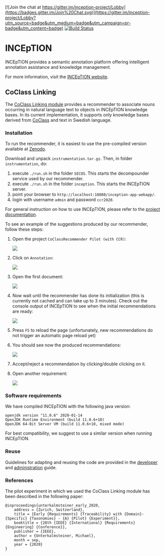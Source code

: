 [![Join the chat at https://gitter.im/inception-project/Lobby](https://badges.gitter.im/Join%20Chat.svg)](https://gitter.im/inception-project/Lobby?utm_source=badge&utm_medium=badge&utm_campaign=pr-badge&utm_content=badge) 
[![Build Status](https://zoidberg.ukp.informatik.tu-darmstadt.de:443/jenkins/buildStatus/icon?job=INCEpTION%20(GitHub)%20(master))](https://zoidberg.ukp.informatik.tu-darmstadt.de:443/jenkins/view/INCEpTION/job/INCEpTION%20(GitHub)%20(master)/)

# INCEpTION

INCEpTION provides a semantic annotation platform offering intelligent annotation assistance and knowledge management.

For more information, visit the [INCEpTION website](https://inception-project.github.io/).

## CoClass Linking

The [CoClass Linking module](https://github.com/munterkalmsteiner/inception/tree/CoClassRecommender/inception-coclass-linking) provides a recommender to associate nouns occurring in natural language text to objects in INCEpTION knowledge bases. In its current implementation, it supports only knowledge bases derived from [CoClass](https://coclass.byggtjanst.se/about#about-coclass) and text in Swedish language.

### Installation
To run the recommender, it is easiest to use the pre-compiled version available at [Zenodo](http://doi.org/10.5281/zenodo.3827169).

Download and unpack `instrumentation.tar.gz`. Then, in folder `instrumentation`, do: 

1. execute `./run.sh` in the folder `SECOS`. This starts the decompounder service used by our recommender. 
2. execute `./run.sh` in the folder `inception`. This starts the INCEpTION server.
3. point your browser to `http://localhost:18080/inception-app-webapp/`. 
4. login with username `admin` and password `ccr2020`. 

For general instruction on how to use INCEpTION, please refer to the [project documentation](https://inception-project.github.io/documentation/).

To see an example of the suggestions produced by our recommender, follow these steps:

1. Open the project `CoClassRecommender Pilot (with CCR)`: 
        
    ![](https://raw.githubusercontent.com/munterkalmsteiner/inception/CoClassRecommender/inception-coclass-linking/src/main/resources/screenshots/screenshot_1.png)
2. Click on `Annotation`:
    
    ![](https://raw.githubusercontent.com/munterkalmsteiner/inception/CoClassRecommender/inception-coclass-linking/src/main/resources/screenshots/screenshot_2.png)
3. Open the first document:
    
    ![](https://raw.githubusercontent.com/munterkalmsteiner/inception/CoClassRecommender/inception-coclass-linking/src/main/resources/screenshots/screenshot_3.png)
4. Now wait until the recommender has done its initialization (this is currently not cached and can take up to 3 minutes). Check out the console output of INCEpTION to see when the initial recommendations are ready:
    
    ![](https://raw.githubusercontent.com/munterkalmsteiner/inception/CoClassRecommender/inception-coclass-linking/src/main/resources/screenshots/screenshot_4.png)
5. Press `F5` to reload the page (unfortunately, new recommendations do not trigger an automatic page reload yet)
6. You should see now the produced recommendations:
    
    ![](https://raw.githubusercontent.com/munterkalmsteiner/inception/CoClassRecommender/inception-coclass-linking/src/main/resources/screenshots/screenshot_5.png)
7. Accept/reject a recommendation by clicking/double clicking on it.
8. Open another requirement:
    
    ![](https://raw.githubusercontent.com/munterkalmsteiner/inception/CoClassRecommender/inception-coclass-linking/src/main/resources/screenshots/screenshot_6.png)


### Software requirements
We have compiled INCEpTION with the following java version:

	openjdk version "11.0.6" 2020-01-14
	OpenJDK Runtime Environment (build 11.0.6+10)
	OpenJDK 64-Bit Server VM (build 11.0.6+10, mixed mode)


For best compatibility, we suggest to use a similar version when running INCEpTION.
 
### Reuse
Guidelines for adapting and reusing the code are provided in the [developer](inception-coclass-linking/src/main/resources/META-INF/asciidoc/developer-guide/coclass-linking.adoc) and [administration](inception-coclass-linking/src/main/resources/META-INF/asciidoc/admin-guide/settings_coclass-linking.adoc) guide.

### References
The pilot experiment in which we used the CoClass Linking module has been described in the following paper:

    @inproceedings{unterkalmsteiner_early_2020,
	    address = {Zurich, Switzerland},
	    title = {Early {Requirements} {Traceability} with {Domain}-{Specific} {Taxonomies} - {A} {Pilot} {Experiment}},
	    booktitle = {28th {IEEE} {International} {Requirements} {Engineering} {Conference}},
	    publisher = {IEEE},
	    author = {Unterkalmsteiner, Michael},
	    month = sep,
	    year = {2020}
    }



